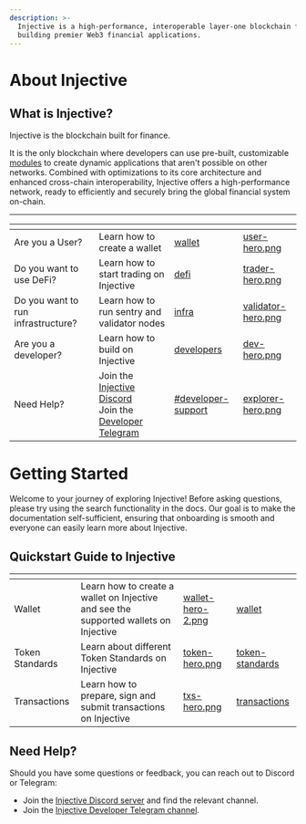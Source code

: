 ```yaml
---
description: >-
  Injective is a high-performance, interoperable layer-one blockchain for
  building premier Web3 financial applications.
---
```


# About Injective

## What is Injective?

Injective is the blockchain built for finance.

It is the only blockchain where developers can use pre-built, customizable [modules](developers-native/README.md) to create dynamic applications that aren't possible on other networks. Combined with optimizations to its core architecture and enhanced cross-chain interoperability, Injective offers a high-performance network, ready to efficiently and securely bring the global financial system on-chain.

----

<table data-view="cards"><thead><tr><th></th><th></th><th data-hidden data-card-target data-type="content-ref"></th><th data-hidden data-card-cover data-type="files"></th></tr></thead><tbody>
<!-- <tr><td>Getting Started</td><td>Start your Injective Journey</td><td><a href="getting-started/">getting-started</a></td><td><a href="./.gitbook/assets/start-hero.png">start-hero.png</a></td></tr> -->
<tr><td>Are you a User?</td><td>Learn how to create a wallet</td><td><a href="./defi/wallet/README.md">wallet</a></td><td><a href="./.gitbook/assets/user-hero.png">user-hero.png</a></td></tr>
<tr><td>Do you want to use DeFi?</td><td>Learn how to start trading on Injective</td><td><a href="./defi/README.md">defi</a></td><td><a href="./.gitbook/assets/trader-hero.png">trader-hero.png</a></td></tr>
<tr><td>Do you want to run infrastructure?</td><td>Learn how to run sentry and validator nodes</td><td><a href="./infra/README.md">infra</a></td><td><a href="./.gitbook/assets/validator-hero.png">validator-hero.png</a></td></tr>
<tr><td>Are you a developer?</td><td>Learn how to build on Injective</td><td><a href="developers/README.md">developers</a></td><td><a href="./.gitbook/assets/dev-hero.png">dev-hero.png</a></td></tr>
<tr><td>Need Help?</td><td>Join the <a href="https://discord.gg/injective">Injective Discord</a><br>Join the <a href="https://t.me/+qorn-J06fzA0YTZl">Developer Telegram</a> </td><td><a href="references.md#developer-support">#developer-support</a></td><td><a href=".gitbook/assets/explorer-hero.png">explorer-hero.png</a></td></tr></tbody></table>

# Getting Started

Welcome to your journey of exploring Injective! Before asking questions, please try using the search functionality in the docs. Our goal is to make the documentation self-sufficient, ensuring that onboarding is smooth and everyone can easily learn more about Injective.

## Quickstart Guide to Injective

<table data-view="cards"><thead><tr><th></th><th></th><th data-hidden data-card-cover data-type="files"></th><th data-hidden data-card-target data-type="content-ref"></th></tr></thead><tbody>
<tr><td>Wallet</td><td>Learn how to create a wallet on Injective and see the supported wallets on Injective </td><td><a href="./.gitbook/assets/wallet-hero-2.png">wallet-hero-2.png</a></td><td><a href="defi/wallet/README.md">wallet</a></td></tr>
<tr><td>Token Standards</td><td>Learn about different Token Standards on Injective</td><td><a href="./.gitbook/assets/token-hero.png">token-hero.png</a></td><td><a href="./defi/tokens/README.md">token-standards</a></td></tr>
<tr><td>Transactions</td><td>Learn how to prepare, sign and submit transactions on Injective</td><td><a href="./.gitbook/assets/txs-hero.png">txs-hero.png</a></td><td><a href="./defi/transactions.md">transactions</a></td></tr>
</tbody></table>

## Need Help?

Should you have some questions or feedback, you can reach out to Discord or Telegram:

* Join the [Injective Discord server](https://discord.gg/injective) and find the relevant channel.
* Join the [Injective Developer Telegram channel](https://t.me/+8Y_0HOFLhnRlZDU9).
